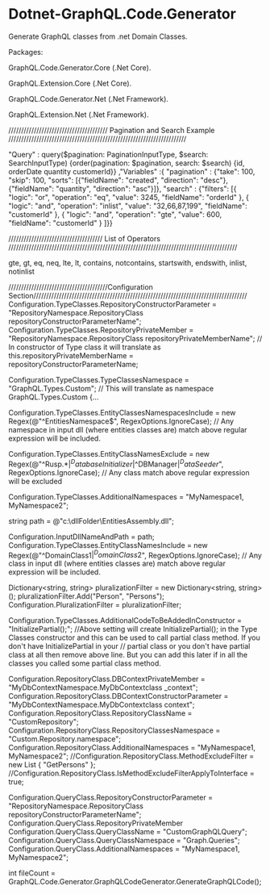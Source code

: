 # Dotnet-GraphQL.Code.Generator
Generate GraphQL classes from .net Domain Classes.

Packages:

GraphQL.Code.Generator.Core (.Net Core).

GraphQL.Extension.Core  (.Net Core).

GraphQL.Code.Generator.Net (.Net Framework).

GraphQL.Extension.Net (.Net Framework).

///////////////////////////////////////  Pagination and Search Example //////////////////////////////////////////////////////////////////////

"Query" : query($pagination: PaginationInputType, $search: SearchInputType) {order(pagination: $pagination, search: $search) {id, orderDate quantity customerId}}
,"Variables" :{ "pagination" : {"take": 100, "skip": 100, "sorts": [{"fieldName": "created", "direction": "desc"}, {"fieldName": "quantity", "direction": "asc"}]}, "search" : {"filters": [{ "logic": "or", "operation": "eq", "value": 3245, "fieldName": "orderId" }, { "logic": "and", "operation": "inlist", "value": "32,66,87,199", "fieldName": "customerId" }, { "logic": "and", "operation": "gte", "value": 600, "fieldName": "customerId" } ]}}

///////////////////////////////////// List of Operators //////////////////////////////////////////////////////////////////////////////////////////

gte, gt, eq, neq, lte, lt, contains, notcontains, startswith, endswith, inlist, notinlist


///////////////////////////////////////Configuration Section////////////////////////////////////////////////////////////////////////////////////
Configuration.TypeClasses.RepositoryConstructorParameter
= "RepositoryNamespace.RepositoryClass repositoryConstructorParameterName";
Configuration.TypeClasses.RepositoryPrivateMember
= "RepositoryNamespace.RepositoryClass repositoryPrivateMemberName";
// In constructor of Type class it will translate as this.repositoryPrivateMemberName = repositoryConstructorParameterName;

Configuration.TypeClasses.TypeClassesNamespace = "GraphQL.Types.Custom";
// This will translate as namespace GraphQL.Types.Custom {...

Configuration.TypeClasses.EntityClassesNamespacesInclude = new Regex(@"^EntitiesNamespace$", RegexOptions.IgnoreCase);
// Any namespace in input dll (where entities classes are) match above regular expression will be included.

Configuration.TypeClasses.EntityClassNamesExclude = 
    new Regex(@"^Rusp.*$|^DatabaseInitializer$|^DBManager$|^DataSeeder$", RegexOptions.IgnoreCase);
// Any class match above regular expression will be excluded 

Configuration.TypeClasses.AdditionalNamespaces = "MyNamespace1, MyNamespace2";

string path = @"c:\dllFolder\EntitiesAssembly.dll";

Configuration.InputDllNameAndPath = path;
Configuration.TypeClasses.EntityClassNamesInclude
    = new Regex(@"^DomainClass1$|^DomainClass2$", RegexOptions.IgnoreCase);
// Any class in input dll (where entities classes are) match above regular expression will be included.

Dictionary<string, string> pluralizationFilter = new Dictionary<string, string>();
pluralizationFilter.Add("Person", "Persons");
Configuration.PluralizationFilter = pluralizationFilter;

Configuration.TypeClasses.AdditionalCodeToBeAddedInConstructor = "InitializePartial();";
//Above setting will create InitializePartial(); in the Type Classes constructor and this can be used to call partial class method. If you don't have InitializePartial in your 
// partial class or you don't have partial class at all then remove above line. But you can add this later if in all the classes you called some partial class method.

Configuration.RepositoryClass.DBContextPrivateMember
    = "MyDbContextNamespace.MyDbContextclass _context";
Configuration.RepositoryClass.DBContextConstructorParameter
    = "MyDbContextNamespace.MyDbContextclass context";
Configuration.RepositoryClass.RepositoryClassName = "CustomRepository";
Configuration.RepositoryClass.RepositoryClassesNamespace = "Custom.Repository.namespace";
Configuration.RepositoryClass.AdditionalNamespaces = "MyNamespace1, MyNamespace2";
//Configuration.RepositoryClass.MethodExcludeFilter = new List<string> { "GetPersons" };
//Configuration.RepositoryClass.IsMethodExcludeFilterApplyToInterface = true;

Configuration.QueryClass.RepositoryConstructorParameter
 = "RepositoryNamespace.RepositoryClass repositoryConstructorParameterName";
Configuration.QueryClass.RepositoryPrivateMember
Configuration.QueryClass.QueryClassName = "CustomGraphQLQuery";
Configuration.QueryClass.QueryClassNamespace = "Graph.Queries";
Configuration.QueryClass.AdditionalNamespaces = "MyNamespace1, MyNamespace2";

int fileCount = GraphQL.Code.Generator.GraphQLCodeGenerator.GenerateGraphQLCode();

